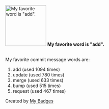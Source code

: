 <img src="https://my-badges.github.io/my-badges/favorite-word.png" alt="My favorite word is &quot;add&quot;." title="My favorite word is &quot;add&quot;." width="128">
<strong>My favorite word is &quot;add&quot;.</strong>
<br><br>

My favorite commit message words are:

1. add (used 1094 times)
2. update (used 780 times)
3. merge (used 633 times)
4. bump (used 515 times)
5. request (used 467 times)


Created by <a href="https://github.com/my-badges/my-badges">My Badges</a>